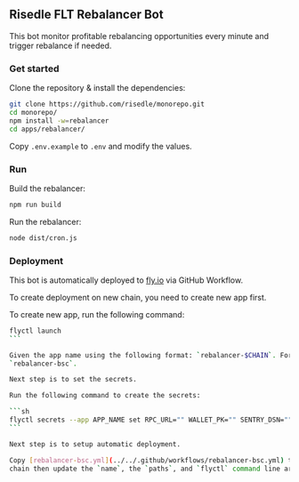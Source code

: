 ## Risedle FLT Rebalancer Bot

This bot monitor profitable rebalancing opportunities every minute and trigger
rebalance if needed.

### Get started

Clone the repository & install the dependencies:

```sh
git clone https://github.com/risedle/monorepo.git
cd monorepo/
npm install -w=rebalancer
cd apps/rebalancer/
```

Copy `.env.example` to `.env` and modify the values.

### Run

Build the rebalancer:

```sh
npm run build
```

Run the rebalancer:

```sh
node dist/cron.js
```

### Deployment

This bot is automatically deployed to
[fly.io](https://fly.io/docs/introduction/) via GitHub Workflow.

To create deployment on new chain, you need to create new app first.

To create new app, run the following command:

````sh
flyctl launch
```

Given the app name using the following format: `rebalancer-$CHAIN`. For example
`rebalancer-bsc`.

Next step is to set the secrets.

Run the following command to create the secrets:

```sh
flyctl secrets --app APP_NAME set RPC_URL="" WALLET_PK="" SENTRY_DSN="" FLTS="" MIN_PROFITS=""
```

Next step is to setup automatic deployment.

Copy [rebalancer-bsc.yml](../../.github/workflows/rebalancer-bsc.yml) to new
chain then update the `name`, the `paths`, and `flyctl` command line argument.
````
